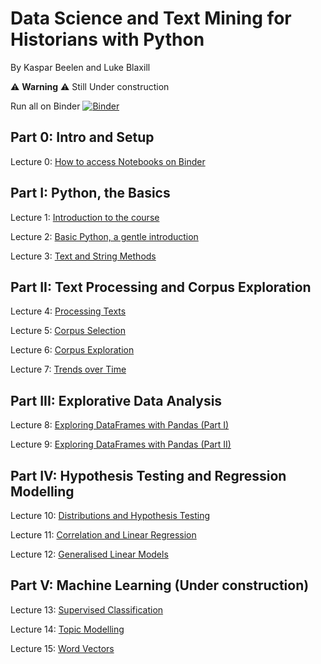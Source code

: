 # Data Science and Text Mining for Historians with Python
By Kaspar Beelen and Luke Blaxill

⚠️ **Warning** ⚠️  Still Under construction

Run all on Binder
[![Binder](https://mybinder.org/badge_logo.svg)](https://mybinder.org/v2/gh/kasparvonbeelen/ghi_python/4-tables)

## Part 0: Intro and Setup

Lecture 0: [How to access Notebooks on Binder](introduction.md)

## Part I: Python, the Basics

Lecture 1: [Introduction to the  course](https://mybinder.org/v2/gh/kasparvonbeelen/ghi_python/main?labpath=1_-_Introduction.ipynb)


Lecture 2: [Basic Python, a gentle introduction](https://mybinder.org/v2/gh/kasparvonbeelen/ghi_python/main?labpath=2_-_Values_and_Variables.ipynb)


Lecture 3: [Text and String Methods](https://mybinder.org/v2/gh/kasparvonbeelen/ghi_python/main?labpath=3_-_Text_and_String_Methods.ipynb)


## Part II: Text Processing and Corpus Exploration

Lecture 4: [Processing Texts](https://mybinder.org/v2/gh/kasparvonbeelen/ghi_python/main?labpath=4_-_Processing_texts.ipynb)

Lecture 5: [Corpus Selection](https://mybinder.org/v2/gh/kasparvonbeelen/ghi_python/main?labpath=5_-_Corpus_Selection.ipynb)


Lecture 6: [Corpus Exploration](https://mybinder.org/v2/gh/kasparvonbeelen/ghi_python/main?labpath=6_-_Corpus_Exploration.ipynb)

Lecture 7: [Trends over Time](https://mybinder.org/v2/gh/kasparvonbeelen/ghi_python/main?labpath=7_-_Trends_over_time.ipynb)


## Part III: Explorative Data Analysis

Lecture 8: [Exploring DataFrames with Pandas (Part I)](https://mybinder.org/v2/gh/kasparvonbeelen/ghi_python/main?labpath=8_-_Data_Exploration_with_Pandas_I.ipynb)

Lecture 9: [Exploring DataFrames with Pandas (Part II)](https://mybinder.org/v2/gh/kasparvonbeelen/ghi_python/main?labpath=9_-_Data_Exploration_with_Pandas_Part_II.ipynb)


## Part IV: Hypothesis Testing and Regression Modelling

Lecture 10: [Distributions and Hypothesis Testing](https://mybinder.org/v2/gh/kasparvonbeelen/ghi_python/main?labpath=10_-_Hypothesis_Testing.ipynb)

Lecture 11: [Correlation and Linear Regression](https://mybinder.org/v2/gh/kasparvonbeelen/ghi_python/main?labpath=11_-_Linear_Regression.ipynb)

Lecture 12: [Generalised Linear Models](https://mybinder.org/v2/gh/kasparvonbeelen/ghi_python/main?labpath=12_-_Generalised_Linear_Models.ipynb)

## Part V: Machine Learning (Under construction)

Lecture 13: [Supervised Classification](https://mybinder.org/v2/gh/kasparvonbeelen/ghi_python/4-tables?labpath=13_-_Supervised_Learning.ipynb)

Lecture 14: [Topic Modelling](https://mybinder.org/v2/gh/kasparvonbeelen/ghi_python/4-tables?labpath=14_-_Topic_Modelling.ipynb)

Lecture 15: [Word Vectors](https://mybinder.org/v2/gh/kasparvonbeelen/ghi_python/4-tables?labpath=15_-_Word_Vectors.ipynb)








